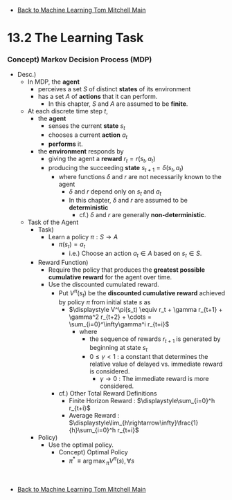 * [Back to Machine Learning Tom Mitchell Main](../../main.md)

# 13.2 The Learning Task

### Concept) Markov Decision Process (MDP)
- Desc.)
  - In MDP, the **agent** 
    - perceives a set $S$ of distinct **states** of its environment
    - has a set $A$ of **actions** that it can perform.
      - In this chapter, $S$ and $A$ are assumed to be **finite**.
  - At each discrete time step $t$, 
    - the **agent** 
      - senses the current **state** $s_t$
      - chooses a current **action** $a_t$
      - **performs** it.
    - the **environment** responds by
      - giving the agent a **reward** $r_t=r(s_t, a_t)$
      - producing the succeeding **state** $s_{t+1} = \delta(s_t, a_t)$
        - where functions $\delta$ and $r$ are not necessarily known to the agent
          - $\delta$ and $r$ depend only on $s_t$ and $a_t$
          - In this chapter, $\delta$ and $r$ are assumed to be **deterministic**
            - cf.) $\delta$ and $r$ are generally **non-deterministic**.
  - Task of the Agent
    - Task)
      - Learn a policy $\pi : S \rightarrow A$
        - $\pi(s_t) = a_t$
          - i.e.) Choose an action $a_t \in A$ based on $s_t\in S$.
    - Reward Function)
      - Require the policy that produces the **greatest possible cumulative reward** for the agent over time.
      - Use the discounted cumulated reward.
        - Put $V^\pi(s_t)$ be the **discounted cumulative reward** achieved by policy $\pi$ from initial state $s$ as
          - $`\displaystyle V^\pi(s_t) \equiv r_t + \gamma r_{t+1} + \gamma^2 r_{t+2} + \cdots = \sum_{i=0}^\infty\gamma^i r_{t+i}`$
            - where 
              - the sequence of rewards $r_{t+1}$ is generated by beginning at state $s_t$
              - $0\le\gamma\lt 1$ : a constant that determines the relative value of delayed vs. immediate reward is considered.
                - $\gamma\rightarrow 0$ : The immediate reward is more considered.
        - cf.) Other Total Reward Definitions
           - Finite Horizon Reward : $`\displaystyle\sum_{i=0}^h r_{t+i}`$
           - Average Reward : $`\displaystyle\lim_{h\rightarrow\infty}\frac{1}{h}\sum_{i=0}^h r_{t+i}`$
    - Policy)
      - Use the optimal policy.
        - Concept) Optimal Policy
          - $\pi^\ast\equiv{\arg\max}_{\pi} V^\pi(s), \forall s$











<br>

* [Back to Machine Learning Tom Mitchell Main](../../main.md)